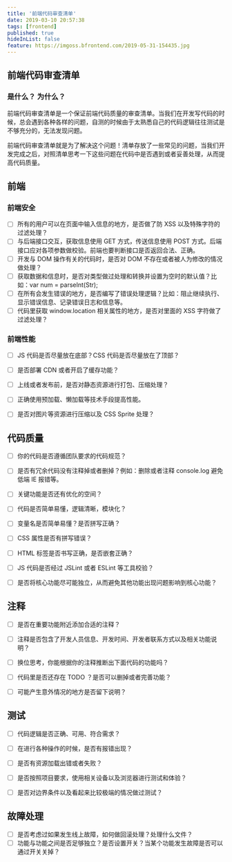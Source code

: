 ```yaml
---
title: '前端代码审查清单'
date: 2019-03-10 20:57:38
tags: [frontend]
published: true
hideInList: false
feature: https://imgoss.bfrontend.com/2019-05-31-154435.jpg
---
```


## 前端代码审查清单

### 是什么？ 为什么？

前端代码审查清单是一个保证前端代码质量的审查清单。当我们在开发写代码的时候，总会遇到各种各样的问题，自测的时候由于太熟悉自己的代码逻辑往往测试是不够充分的，无法发现问题。

前端代码审查清单就是为了解决这个问题！清单存放了一些常见的问题，当我们开发完成之后，对照清单思考一下这些问题在代码中是否遇到或者妥善处理，从而提高代码质量。


## 前端

### 前端安全

- [ ] 所有的用户可以在页面中输入信息的地方，是否做了防 XSS 以及特殊字符的过滤处理？
- [ ] 与后端接口交互，获取信息使用 GET 方式，传送信息使用 POST 方式。后端接口应对各项参数做校验。前端也要判断接口是否返回合法、正确。
- [ ] 开发与 DOM 操作有关的代码时，是否对 DOM 不存在或者被人为修改的情况做处理？
- [ ] 获取数据和信息时，是否对类型做过处理和转换并设置为空时的默认值？比如：var num = parseInt(Str);
- [ ] 在所有会发生错误的地方，是否编写了错误处理逻辑？比如：阻止继续执行、显示错误信息、记录错误日志和信息等。
- [ ] 代码里获取 window.location 相关属性的地方，是否对里面的 XSS 字符做了过滤处理？

### 前端性能

- [ ] JS 代码是否尽量放在底部？CSS 代码是否尽量放在了顶部？
- [ ] 是否部署 CDN 或者开启了缓存功能？
- [ ] 上线或者发布前，是否对静态资源进行打包、压缩处理？
- [ ] 正确使用预加载、懒加载等技术手段提高性能。
- [ ] 是否对图片等资源进行压缩以及 CSS Sprite 处理？


## 代码质量

- [ ] 你的代码是否遵循团队要求的代码规范？
- [ ] 是否有冗余代码没有注释掉或者删掉？例如：删除或者注释 console.log 避免低端 IE 报错等。
- [ ] 关键功能是否还有优化的空间？
- [ ] 代码是否简单易懂，逻辑清晰，模块化？
- [ ] 变量名是否简单易懂？是否拼写正确？
- [ ] CSS 属性是否有拼写错误？
- [ ] HTML 标签是否书写正确，是否嵌套正确？
- [ ] JS 代码是否经过 JSLint 或者 ESLint 等工具校验？
- [ ] 是否将核心功能尽可能独立，从而避免其他功能出现问题影响到核心功能？


## 注释

- [ ] 是否在重要功能附近添加合适的注释？
- [ ] 注释是否包含了开发人员信息、开发时间、开发者联系方式以及相关功能说明？
- [ ] 换位思考，你能根据你的注释推断出下面代码的功能吗？
- [ ] 代码里是否还存在 TODO ？是否可以删掉或者完善功能？
- [ ] 可能产生意外情况的地方是否留下说明？


## 测试

- [ ] 代码逻辑是否正确、可用、符合需求？
- [ ] 在进行各种操作的时候，是否有报错出现？
- [ ] 是否有资源加载出错或者失败？
- [ ] 是否按照项目要求，使用相关设备以及浏览器进行测试和体验？
- [ ] 是否对边界条件以及看起来比较极端的情况做过测试？


## 故障处理

- [ ] 是否考虑过如果发生线上故障，如何做回滚处理？处理什么文件？
- [ ] 功能与功能之间是否足够独立？是否设置开关？当某个功能发生故障是否可以通过开关关掉？
